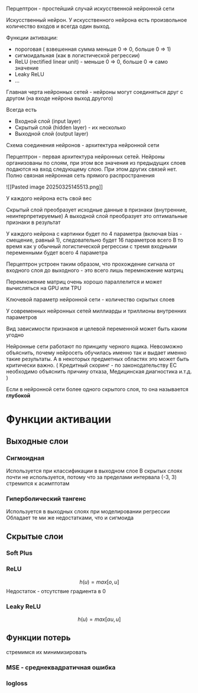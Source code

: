 

Перцептрон - простейший случай искусственной нейронной сети 

Искусственный нейрон. 
У искусственного нейрона есть произвольное количество входов и всегда один выход.

Функции активации:
- пороговая ( взвешенная сумма меньше 0 => 0, больше 0 => 1)
- сигмоидальная (как в логистической регрессии)
- ReLU (rectified linear unit) - меньше 0 => 0, больше 0 => само значение
- Leaky ReLU
- ...



Главная черта нейронных сетей - нейроны могут соединяться друг с другом (на входе нейрона выход другого)

Всегда есть 
- Входной слой (input layer)
- Скрытый слой (hidden layer) - их несколько
- Выходной слой (output layer)

Схема соединения нейронов - архитектура нейронной сети 

Перцептрон - первая архитектура нейронных сетей.
Нейроны организованы по слоям, при этом все значения из предыдущих слоев подаются на вход следующему слою. При этом других связей нет.
Полно связная нейронная сеть прямого распространения

![[Pasted image 20250325145513.png]]


У каждого нейрона есть свой вес


Скрытый слой преобразует исходные данные в признаки (внутренние, неинтерпретируемые) 
А выходной слой преобразует это оптимальные признаки в результат 

У каждого нейрона с картинки будет по 4 параметра (включая bias - смещение, равный 1), следовательно будет 16 параметров всего
В то время как у обычный логистической регрессии с тремя входными переменными будет всего 4 параметра 

Перцептрон устроен таким образом, что прохождение сигнала от входного слоя до выходного - это всего лишь перемножение матриц

Перемножение матриц очень хорошо параллелится и может вычисляться на GPU или TPU

Ключевой параметр нейронной сети - количество скрытых слоев

У современных нейронных сетей миллиарды и триллионы внутренних параметров

Вид зависимости признаков и целевой переменной может быть каким угодно 

Нейронные сети работают по принципу черного ящика. Невозможно объяснить, почему нейросеть обучилась именно так и выдает именно такие результаты.
А в некоторых предметных областях это может быть критически важно.
(
Кредитный скоринг - по законодательству ЕС необходимо объяснить причину отказа,
Медицинская диагностика
и.т.д.
)



Если в нейронной сети более одного скрытого слоя, то она называется **глубокой**



# Функции активации

## Выходные слои
### Сигмоидная
Используется при классификации в выходном слое
В скрытых слоях почти не используется, потому что за пределами интервала (-3, 3) стремится к асимптотам

### Гиперболический тангенс
Используется в выходных слоях при моделировании регрессии
Обладает те ми же недостатками, что и сигмоида

## Скрытые слои

### Soft Plus


### ReLU
$$h(u) = max[o, u]$$
Недостаток - отсутствие градиента в 0

### Leaky ReLU
$$h(u) = max[\alpha u, u]$$

## Функции потерь
стремимся их минимизировать

### MSE - среднеквадратичная ошибка

### logloss
